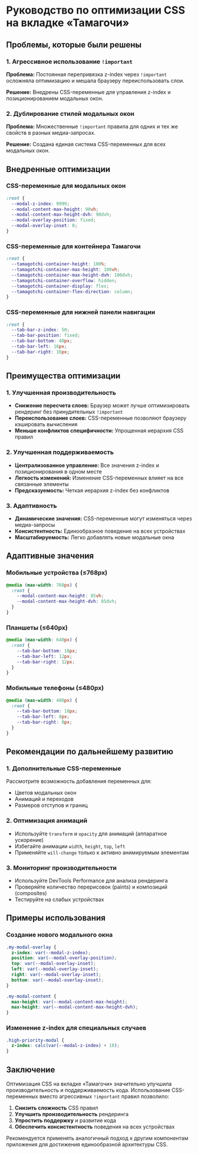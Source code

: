 # Руководство по оптимизации CSS на вкладке «Тамагочи»

## Проблемы, которые были решены

### 1. Агрессивное использование `!important`
**Проблема:** Постоянная перепривязка z-index через `!important` осложняла оптимизацию и мешала браузеру переиспользовать слои.

**Решение:** Внедрены CSS-переменные для управления z-index и позиционированием модальных окон.

### 2. Дублирование стилей модальных окон
**Проблема:** Множественные `!important` правила для одних и тех же свойств в разных медиа-запросах.

**Решение:** Создана единая система CSS-переменных для всех модальных окон.

## Внедренные оптимизации

### CSS-переменные для модальных окон
```css
:root {
  --modal-z-index: 9999;
  --modal-content-max-height: 90vh;
  --modal-content-max-height-dvh: 90dvh;
  --modal-overlay-position: fixed;
  --modal-overlay-inset: 0;
}
```

### CSS-переменные для контейнера Тамагочи
```css
:root {
  --tamagotchi-container-height: 100%;
  --tamagotchi-container-max-height: 100vh;
  --tamagotchi-container-max-height-dvh: 100dvh;
  --tamagotchi-container-overflow: hidden;
  --tamagotchi-container-display: flex;
  --tamagotchi-container-flex-direction: column;
}
```

### CSS-переменные для нижней панели навигации
```css
:root {
  --tab-bar-z-index: 50;
  --tab-bar-position: fixed;
  --tab-bar-bottom: 40px;
  --tab-bar-left: 16px;
  --tab-bar-right: 16px;
}
```

## Преимущества оптимизации

### 1. Улучшенная производительность
- **Снижение пересчета слоев:** Браузер может лучше оптимизировать рендеринг без принудительных `!important`
- **Переиспользование слоев:** CSS-переменные позволяют браузеру кэшировать вычисления
- **Меньше конфликтов специфичности:** Упрощенная иерархия CSS правил

### 2. Улучшенная поддерживаемость
- **Централизованное управление:** Все значения z-index и позиционирования в одном месте
- **Легкость изменений:** Изменение CSS-переменных влияет на все связанные элементы
- **Предсказуемость:** Четкая иерархия z-index без конфликтов

### 3. Адаптивность
- **Динамические значения:** CSS-переменные могут изменяться через медиа-запросы
- **Консистентность:** Единообразное поведение на всех устройствах
- **Масштабируемость:** Легко добавлять новые модальные окна

## Адаптивные значения

### Мобильные устройства (≤768px)
```css
@media (max-width: 768px) {
  :root {
    --modal-content-max-height: 85vh;
    --modal-content-max-height-dvh: 85dvh;
  }
}
```

### Планшеты (≤640px)
```css
@media (max-width: 640px) {
  :root {
    --tab-bar-bottom: 18px;
    --tab-bar-left: 12px;
    --tab-bar-right: 12px;
  }
}
```

### Мобильные телефоны (≤480px)
```css
@media (max-width: 480px) {
  :root {
    --tab-bar-bottom: 18px;
    --tab-bar-left: 8px;
    --tab-bar-right: 8px;
  }
}
```

## Рекомендации по дальнейшему развитию

### 1. Дополнительные CSS-переменные
Рассмотрите возможность добавления переменных для:
- Цветов модальных окон
- Анимаций и переходов
- Размеров отступов и границ

### 2. Оптимизация анимаций
- Используйте `transform` и `opacity` для анимаций (аппаратное ускорение)
- Избегайте анимации `width`, `height`, `top`, `left`
- Применяйте `will-change` только к активно анимируемым элементам

### 3. Мониторинг производительности
- Используйте DevTools Performance для анализа рендеринга
- Проверяйте количество перерисовок (paints) и композиций (composites)
- Тестируйте на слабых устройствах

## Примеры использования

### Создание нового модального окна
```css
.my-modal-overlay {
  z-index: var(--modal-z-index);
  position: var(--modal-overlay-position);
  top: var(--modal-overlay-inset);
  left: var(--modal-overlay-inset);
  right: var(--modal-overlay-inset);
  bottom: var(--modal-overlay-inset);
}

.my-modal-content {
  max-height: var(--modal-content-max-height);
  max-height: var(--modal-content-max-height-dvh);
}
```

### Изменение z-index для специальных случаев
```css
.high-priority-modal {
  z-index: calc(var(--modal-z-index) + 10);
}
```

## Заключение

Оптимизация CSS на вкладке «Тамагочи» значительно улучшила производительность и поддерживаемость кода. Использование CSS-переменных вместо агрессивных `!important` правил позволило:

1. **Снизить сложность** CSS правил
2. **Улучшить производительность** рендеринга
3. **Упростить поддержку** и развитие кода
4. **Обеспечить консистентность** поведения на всех устройствах

Рекомендуется применять аналогичный подход к другим компонентам приложения для достижения единообразной архитектуры CSS.